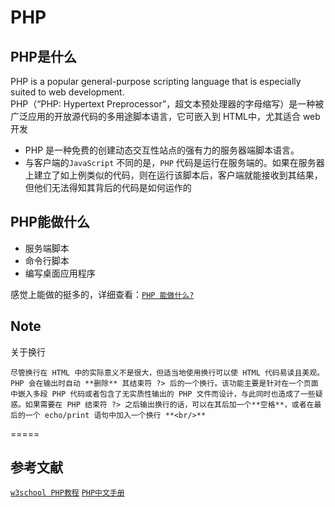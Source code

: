 # PHP

## PHP是什么

PHP is a popular general-purpose scripting language that is especially suited to web development.     
PHP（“PHP: Hypertext Preprocessor”，超文本预处理器的字母缩写）是一种被广泛应用的开放源代码的多用途脚本语言，它可嵌入到 HTML中，尤其适合 web 开发

- PHP 是一种免费的创建动态交互性站点的强有力的服务器端脚本语言。
- 与客户端的`JavaScript` 不同的是，`PHP` 代码是运行在服务端的。如果在服务器上建立了如上例类似的代码，则在运行该脚本后，客户端就能接收到其结果，但他们无法得知其背后的代码是如何运作的

## PHP能做什么

- 服务端脚本
- 命令行脚本
- 编写桌面应用程序

感觉上能做的挺多的，详细查看：[`PHP 能做什么?`](http://php.net/manual/zh/intro-whatcando.php)

## Note

关于换行
```
尽管换行在 HTML 中的实际意义不是很大，但适当地使用换行可以使 HTML 代码易读且美观。PHP 会在输出时自动 **删除** 其结束符 ?> 后的一个换行。该功能主要是针对在一个页面中嵌入多段 PHP 代码或者包含了无实质性输出的 PHP 文件而设计，与此同时也造成了一些疑惑。如果需要在 PHP 结束符 ?> 之后输出换行的话，可以在其后加一个**空格**，或者在最后的一个 echo/print 语句中加入一个换行 **<br/>**
```

=====

## 参考文献

[`w3school PHP教程`](http://www.w3school.com.cn/php/) 
[`PHP中文手册`](http://php.net/manual/zh/) 
